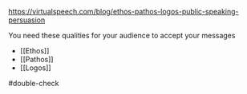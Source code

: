 https://virtualspeech.com/blog/ethos-pathos-logos-public-speaking-persuasion

You need these qualities for your audience to accept your messages

- [[Ethos]]
- [[Pathos]]
- [[Logos]]

#double-check